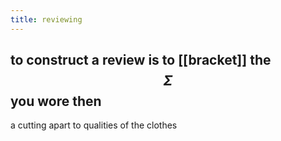 ```yaml
---
title: reviewing
---
```


## to construct a review is to [[bracket]] the $$\Sigma$$ you wore then
a cutting apart to qualities of the clothes
